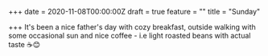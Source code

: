 +++
date = 2020-11-08T00:00:00Z
draft = true
feature = ""
title = "Sunday"

+++
It's been a nice father's day with cozy breakfast, outside walking with some occasional sun and nice coffee - i.e light roasted beans with actual taste ☕️😊